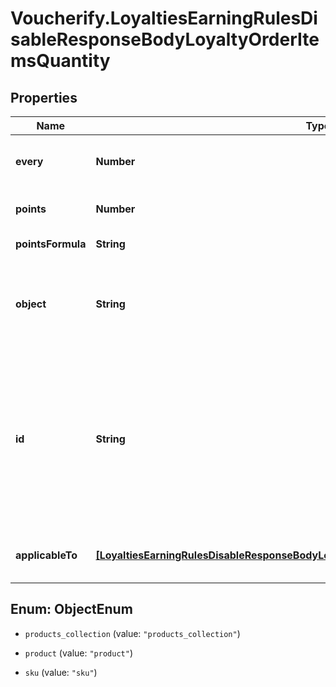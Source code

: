 # Voucherify.LoyaltiesEarningRulesDisableResponseBodyLoyaltyOrderItemsQuantity

## Properties

Name | Type | Description | Notes
------------ | ------------- | ------------- | -------------
**every** | **Number** | Value is multiplied by 100 to precisely represent 2 decimal places. For example, a $10 order amount is written as 1000. | [optional] 
**points** | **Number** | Number of points to be awarded, i.e. how many points to be added to the loyalty card. | [optional] 
**pointsFormula** | **String** | Formula used to dynamically calculate the rewarded points. | [optional] 
**object** | **String** | Type of object which will be covered by the earning rule. This is required together with &#x60;id&#x60;. Can be replaced by the &#x60;applicable_to&#x60; array. In response, the value of the first object is returned even if &#x60;applicable_to&#x60; array was used. | [optional] 
**id** | **String** | Unique ID of the resource assigned by Voucherify. This is required together with &#x60;object&#x60;. Can be replaced by the &#x60;applicable_to&#x60; array. In response, the value of the first object is returned even if &#x60;applicable_to&#x60; array was used. Values are, for example, &#x60;pc_75U0dHlr7u75BJodrW1AE3t6&#x60; for product collection, &#x60;prod_0bae32322150fd0546&#x60; for a product, or &#x60;sku_0b7d7dfb090be5c619&#x60; for a SKU. | [optional] 
**applicableTo** | [**[LoyaltiesEarningRulesDisableResponseBodyLoyaltyOrderItemsQuantityApplicableToItem]**](LoyaltiesEarningRulesDisableResponseBodyLoyaltyOrderItemsQuantityApplicableToItem.md) | Defines products, SKUs, or product collections covered by the earning rule. Can be replaced by &#x60;object&#x60; and &#x60;id&#x60; to define only one object. | [optional] 



## Enum: ObjectEnum


* `products_collection` (value: `"products_collection"`)

* `product` (value: `"product"`)

* `sku` (value: `"sku"`)




